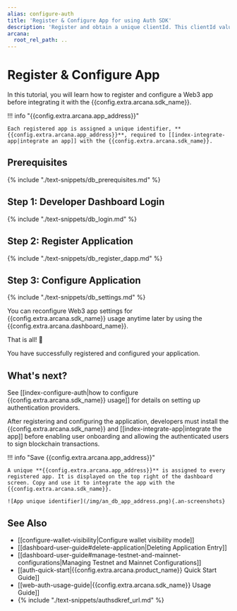 ```yaml
---
alias: configure-auth
title: 'Register & Configure App for using Auth SDK'
description: 'Register and obtain a unique clientId. This clientId value is used to integrate the app with the Auth SDK. Use the dashboard to configure auth settings.'
arcana:
  root_rel_path: ..
---
```


# Register & Configure App

In this tutorial, you will learn how to register and configure a Web3 app before integrating it with the {{config.extra.arcana.sdk_name}}. 

!!! info "{{config.extra.arcana.app_address}}"
    
    Each registered app is assigned a unique identifier, **{{config.extra.arcana.app_address}}**, required to [[index-integrate-app|integrate an app]] with the {{config.extra.arcana.sdk_name}}.

## Prerequisites

{% include "./text-snippets/db_prerequisites.md" %}

## Step 1: Developer Dashboard Login

{% include "./text-snippets/db_login.md" %}

## Step 2: Register Application

{% include "./text-snippets/db_register_dapp.md" %}

## Step 3: Configure Application

{% include "./text-snippets/db_settings.md" %}

You can reconfigure Web3 app settings for {{config.extra.arcana.sdk_name}} usage anytime later by using the {{config.extra.arcana.dashboard_name}}.

That is all! 🎉

You have successfully registered and configured your application.  

## What's next?

See [[index-configure-auth|how to configure {{config.extra.arcana.sdk_name}} usage]] for details on setting up authentication providers.

After registering and configuring the application, developers must install the {{config.extra.arcana.sdk_name}} and [[index-integrate-app|integrate the app]] before enabling user onboarding and allowing the authenticated users to sign blockchain transactions. 

!!! info "Save {{config.extra.arcana.app_address}}"

    A unique **{{config.extra.arcana.app_address}}** is assigned to every registered app. It is displayed on the top right of the dashboard screen. Copy and use it to integrate the app with the {{config.extra.arcana.sdk_name}}.

    ![App unique identifier](/img/an_db_app_address.png){.an-screenshots}

## See Also

* [[configure-wallet-visibility|Configure wallet visibility mode]]
* [[dashboard-user-guide#delete-application|Deleting Application Entry]]
* [[dashboard-user-guide#manage-testnet-and-mainnet-configurations|Managing Testnet and Mainnet Configurations]]
* [[auth-quick-start|{{config.extra.arcana.product_name}} Quick Start Guide]] 
* [[web-auth-usage-guide|{{config.extra.arcana.sdk_name}} Usage Guide]]
* {% include "./text-snippets/authsdkref_url.md" %}